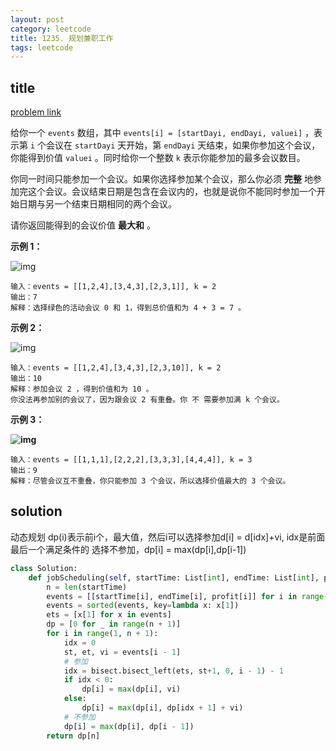 ```yaml
---
layout: post
category: leetcode
title: 1235. 规划兼职工作
tags: leetcode
---
```


## title
[problem link](https://leetcode-cn.com/problems/maximum-profit-in-job-scheduling/)

给你一个 `events` 数组，其中 `events[i] = [startDayi, endDayi, valuei]` ，表示第 `i` 个会议在 `startDayi` 天开始，第 `endDayi` 天结束，如果你参加这个会议，你能得到价值 `valuei` 。同时给你一个整数 `k` 表示你能参加的最多会议数目。

你同一时间只能参加一个会议。如果你选择参加某个会议，那么你必须 **完整** 地参加完这个会议。会议结束日期是包含在会议内的，也就是说你不能同时参加一个开始日期与另一个结束日期相同的两个会议。

请你返回能得到的会议价值 **最大和** 。

 

**示例 1：**

![img](https://assets.leetcode-cn.com/aliyun-lc-upload/uploads/2021/02/06/screenshot-2021-01-11-at-60048-pm.png)

```
输入：events = [[1,2,4],[3,4,3],[2,3,1]], k = 2
输出：7
解释：选择绿色的活动会议 0 和 1，得到总价值和为 4 + 3 = 7 。
```

**示例 2：**

![img](https://assets.leetcode-cn.com/aliyun-lc-upload/uploads/2021/02/06/screenshot-2021-01-11-at-60150-pm.png)

```
输入：events = [[1,2,4],[3,4,3],[2,3,10]], k = 2
输出：10
解释：参加会议 2 ，得到价值和为 10 。
你没法再参加别的会议了，因为跟会议 2 有重叠。你 不 需要参加满 k 个会议。
```

**示例 3：**

**![img](https://assets.leetcode-cn.com/aliyun-lc-upload/uploads/2021/02/06/screenshot-2021-01-11-at-60703-pm.png)**

```
输入：events = [[1,1,1],[2,2,2],[3,3,3],[4,4,4]], k = 3
输出：9
解释：尽管会议互不重叠，你只能参加 3 个会议，所以选择价值最大的 3 个会议。
```

## solution

动态规划
dp(i)表示前i个，最大值，然后i可以选择参加d[i] = d[idx]+vi, idx是前面最后一个满足条件的
选择不参加，dp[i] = max(dp[i],dp[i-1])



```python
class Solution:
    def jobScheduling(self, startTime: List[int], endTime: List[int], profit: List[int]) -> int:
        n = len(startTime)
        events = [[startTime[i], endTime[i], profit[i]] for i in range(n)]
        events = sorted(events, key=lambda x: x[1])
        ets = [x[1] for x in events]
        dp = [0 for _ in range(n + 1)]
        for i in range(1, n + 1):
            idx = 0
            st, et, vi = events[i - 1]
            # 参加
            idx = bisect.bisect_left(ets, st+1, 0, i - 1) - 1
            if idx < 0:
                dp[i] = max(dp[i], vi)
            else:
                dp[i] = max(dp[i], dp[idx + 1] + vi)
            # 不参加
            dp[i] = max(dp[i], dp[i - 1])
        return dp[n]
```

